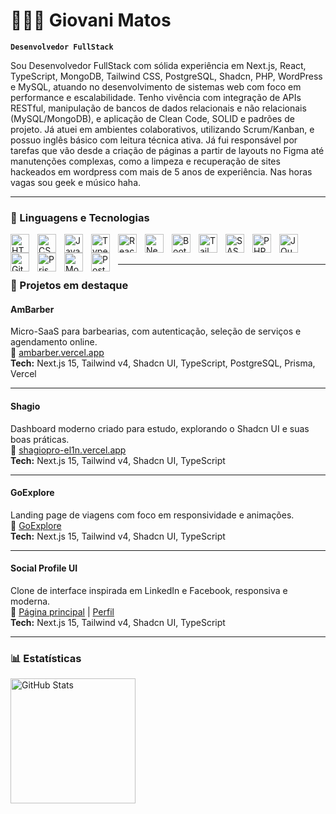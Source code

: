 # 🧑🏽‍💻 Giovani Matos

**`Desenvolvedor FullStack`**

Sou Desenvolvedor FullStack com sólida experiência em Next.js, React, TypeScript, MongoDB, Tailwind CSS, PostgreSQL, Shadcn, PHP, WordPress e MySQL, atuando no desenvolvimento de sistemas web com foco em performance e escalabilidade. Tenho vivência com integração de APIs RESTful, manipulação de bancos de dados relacionais e não relacionais (MySQL/MongoDB), e aplicação de Clean Code, SOLID e padrões de projeto. Já atuei em ambientes colaborativos, utilizando Scrum/Kanban, e possuo inglês básico com leitura técnica ativa. Já fui responsável por tarefas que vão desde a criação de páginas a partir de layouts no Figma até manutenções complexas, como a limpeza e recuperação de sites hackeados em wordpress com mais de 5 anos de experiência. Nas horas vagas sou geek e músico haha.

---

### 🤖 Linguagens e Tecnologias

<img 
    align="left" 
    alt="HTML"
    title="HTML" 
    width="30px" 
    style="padding-right: 10px;" 
    src="https://cdn.jsdelivr.net/gh/devicons/devicon@latest/icons/html5/html5-original.svg" 
/>
<img 
    align="left" 
    alt="CSS" 
    title="CSS"
    width="30px" 
    style="padding-right: 10px;" 
    src="https://cdn.jsdelivr.net/gh/devicons/devicon@latest/icons/css3/css3-original.svg" 
/>
<img 
    align="left" 
    alt="JavaScript" 
    title="JavaScript"
    width="30px" 
    style="padding-right: 10px;" 
    src="https://cdn.jsdelivr.net/gh/devicons/devicon@latest/icons/javascript/javascript-original.svg" 
/>
<img 
    align="left" 
    alt="TypeScript"
    title="TypeScript" 
    width="30px" 
    style="padding-right: 10px;" 
    src="https://cdn.jsdelivr.net/gh/devicons/devicon@latest/icons/typescript/typescript-original.svg" 
/>
<img 
    align="left" 
    alt="React"
    title="React" 
    width="30px" 
    style="padding-right: 10px;" 
    src="https://cdn.jsdelivr.net/gh/devicons/devicon@latest/icons/react/react-original.svg" 
/>
<img 
    align="left" 
    alt="Next.js" 
    title="Next.js"
    width="30px" 
    style="padding-right: 10px;" 
    src="https://cdn.jsdelivr.net/gh/devicons/devicon@latest/icons/nextjs/nextjs-original.svg" 
/>
<img 
    align="left" 
    alt="Bootstrap"
    title="Bootstrap" 
    width="30px" 
    style="padding-right: 10px;" 
    src="https://cdn.jsdelivr.net/gh/devicons/devicon@latest/icons/bootstrap/bootstrap-original.svg" 
/>
<img 
    align="left" 
    alt="Tailwind" 
    title="Tailwind"
    width="30px" 
    style="padding-right: 10px;" 
    src="https://cdn.jsdelivr.net/gh/devicons/devicon@latest/icons/tailwindcss/tailwindcss-original.svg" 
/>
<img 
    align="left" 
    alt="SASS" 
    title="SASS"
    width="30px" 
    style="padding-right: 10px;" 
    src="https://cdn.jsdelivr.net/gh/devicons/devicon@latest/icons/sass/sass-original.svg" 
/>
<img 
    align="left" 
    alt="PHP" 
    title="PHP"
    width="30px" 
    style="padding-right: 10px;" 
    src="https://cdn.jsdelivr.net/gh/devicons/devicon@latest/icons/php/php-original.svg" 
/>
<img 
    align="left" 
    alt="JQuery" 
    title="JQuery"
    width="30px" 
    style="padding-right: 10px;" 
    src="https://cdn.jsdelivr.net/gh/devicons/devicon@latest/icons/jquery/jquery-original.svg" 
/>
<img 
    align="left" 
    alt="Git" 
    title="Git"
    width="30px" 
    style="padding-right: 10px;" 
    src="https://cdn.jsdelivr.net/gh/devicons/devicon@latest/icons/git/git-original.svg" 
/>
<img 
    align="left" 
    alt="Prisma" 
    title="Prisma"
    width="30px" 
    style="padding-right: 10px;" 
    src="https://cdn.jsdelivr.net/gh/devicons/devicon@latest/icons/prisma/prisma-original.svg" 
/>
<img 
    align="left" 
    alt="MongoDb" 
    title="MongoDb"
    width="30px" 
    style="padding-right: 10px;" 
    src="https://cdn.jsdelivr.net/gh/devicons/devicon@latest/icons/mongodb/mongodb-original.svg" 
/>
<img 
    align="left" 
    alt="PostgreSQL" 
    title="PostgreSQL"
    width="30px" 
    style="padding-right: 10px;" 
    src="https://cdn.jsdelivr.net/gh/devicons/devicon@latest/icons/postgresql/postgresql-original.svg" 
/>
<br/><br/>

---

### 🚀 Projetos em destaque

#### AmBarber

Micro-SaaS para barbearias, com autenticação, seleção de serviços e agendamento online.  
🔗 [ambarber.vercel.app](https://ambarber.vercel.app)  
**Tech:** Next.js 15, Tailwind v4, Shadcn UI, TypeScript, PostgreSQL, Prisma, Vercel

---

#### Shagio

Dashboard moderno criado para estudo, explorando o Shadcn UI e suas boas práticas.  
🔗 [shagiopro-el1n.vercel.app](https://shagiopro-el1n.vercel.app)  
**Tech:** Next.js 15, Tailwind v4, Shadcn UI, TypeScript

---

#### GoExplore

Landing page de viagens com foco em responsividade e animações.  
🔗 [GoExplore](https://lnkd.in/dTNXKa_e)  
**Tech:** Next.js 15, Tailwind v4, Shadcn UI, TypeScript

---

#### Social Profile UI

Clone de interface inspirada em LinkedIn e Facebook, responsiva e moderna.  
🔗 [Página principal](https://lnkd.in/dHmm3dCN) | [Perfil](https://lnkd.in/dNSmAXvv)  
**Tech:** Next.js 15, Tailwind v4, Shadcn UI, TypeScript

---

### 📊 Estatísticas

<img 
      align="left" 
      alt="GitHub Stats" 
      height="200" 
      src="https://github-readme-stats.vercel.app/api/top-langs/?username=giovanimf&theme=tokyonight&layout=compact&custom_title=Tecnologias&langs_count=9" 
/>
